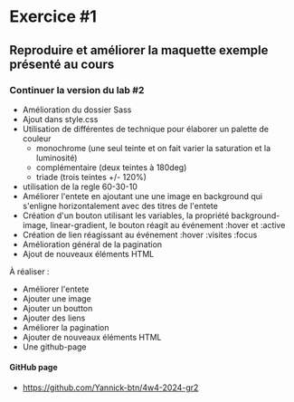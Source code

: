 # Exercice #1
## Reproduire et améliorer la maquette exemple présenté au cours

### Continuer la version du lab #2
- Amélioration du dossier Sass
- Ajout dans style.css
- Utilisation de différentes de technique pour élaborer un palette de couleur
     - monochrome (une seul teinte et on fait varier la saturation et la luminosité)
     - complémentaire (deux teintes à 180deg)
     - triade (trois teintes +/- 120%)
- utilisation de la regle 60-30-10
- Améliorer l'entete en ajoutant une une image en background qui s'enligne horizontalement avec des titres de l'entete
- Création d'un bouton utilisant les variables, la propriété background-image, linear-gradient, le bouton réagit au événement :hover et :active
- Création de lien réagissant au événement :hover :visites :focus
- Amélioration général de la pagination
- Ajout de nouveaux éléments HTML

À réaliser :
- Améliorer l'entete
- Ajouter une image
- Ajouter un boutton
- Ajouter des liens
- Améliorer la pagination
- Ajouter de nouveaux éléments HTML
- Une github-page

#### GitHub page
 - https://github.com/Yannick-btn/4w4-2024-gr2